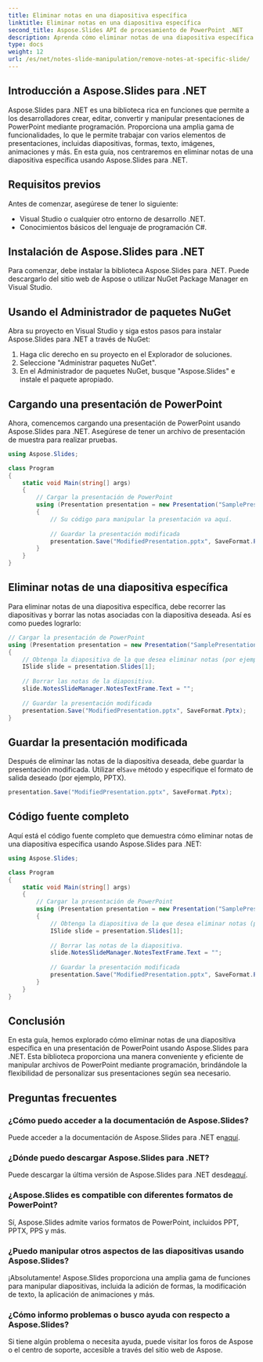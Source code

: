 ```yaml
---
title: Eliminar notas en una diapositiva específica
linktitle: Eliminar notas en una diapositiva específica
second_title: Aspose.Slides API de procesamiento de PowerPoint .NET
description: Aprenda cómo eliminar notas de una diapositiva específica en presentaciones de PowerPoint usando Aspose.Slides para .NET. Siga nuestra guía paso a paso con el código fuente completo para manipular sin problemas sus diapositivas mediante programación.
type: docs
weight: 12
url: /es/net/notes-slide-manipulation/remove-notes-at-specific-slide/
---
```


## Introducción a Aspose.Slides para .NET

Aspose.Slides para .NET es una biblioteca rica en funciones que permite a los desarrolladores crear, editar, convertir y manipular presentaciones de PowerPoint mediante programación. Proporciona una amplia gama de funcionalidades, lo que le permite trabajar con varios elementos de presentaciones, incluidas diapositivas, formas, texto, imágenes, animaciones y más. En esta guía, nos centraremos en eliminar notas de una diapositiva específica usando Aspose.Slides para .NET.

## Requisitos previos

Antes de comenzar, asegúrese de tener lo siguiente:

- Visual Studio o cualquier otro entorno de desarrollo .NET.
- Conocimientos básicos del lenguaje de programación C#.

## Instalación de Aspose.Slides para .NET

Para comenzar, debe instalar la biblioteca Aspose.Slides para .NET. Puede descargarlo del sitio web de Aspose o utilizar NuGet Package Manager en Visual Studio.

## Usando el Administrador de paquetes NuGet

Abra su proyecto en Visual Studio y siga estos pasos para instalar Aspose.Slides para .NET a través de NuGet:

1. Haga clic derecho en su proyecto en el Explorador de soluciones.
2. Seleccione "Administrar paquetes NuGet".
3. En el Administrador de paquetes NuGet, busque "Aspose.Slides" e instale el paquete apropiado.

## Cargando una presentación de PowerPoint

Ahora, comencemos cargando una presentación de PowerPoint usando Aspose.Slides para .NET. Asegúrese de tener un archivo de presentación de muestra para realizar pruebas.

```csharp
using Aspose.Slides;

class Program
{
    static void Main(string[] args)
    {
        // Cargar la presentación de PowerPoint
        using (Presentation presentation = new Presentation("SamplePresentation.pptx"))
        {
            // Su código para manipular la presentación va aquí.
            
            // Guardar la presentación modificada
            presentation.Save("ModifiedPresentation.pptx", SaveFormat.Pptx);
        }
    }
}
```

## Eliminar notas de una diapositiva específica

Para eliminar notas de una diapositiva específica, debe recorrer las diapositivas y borrar las notas asociadas con la diapositiva deseada. Así es como puedes lograrlo:

```csharp
// Cargar la presentación de PowerPoint
using (Presentation presentation = new Presentation("SamplePresentation.pptx"))
{
    // Obtenga la diapositiva de la que desea eliminar notas (por ejemplo, diapositiva en el índice 1)
    ISlide slide = presentation.Slides[1];
    
    // Borrar las notas de la diapositiva.
    slide.NotesSlideManager.NotesTextFrame.Text = "";
    
    // Guardar la presentación modificada
    presentation.Save("ModifiedPresentation.pptx", SaveFormat.Pptx);
}
```

## Guardar la presentación modificada

 Después de eliminar las notas de la diapositiva deseada, debe guardar la presentación modificada. Utilizar el`Save` método y especifique el formato de salida deseado (por ejemplo, PPTX).

```csharp
presentation.Save("ModifiedPresentation.pptx", SaveFormat.Pptx);
```

## Código fuente completo

Aquí está el código fuente completo que demuestra cómo eliminar notas de una diapositiva específica usando Aspose.Slides para .NET:

```csharp
using Aspose.Slides;

class Program
{
    static void Main(string[] args)
    {
        // Cargar la presentación de PowerPoint
        using (Presentation presentation = new Presentation("SamplePresentation.pptx"))
        {
            // Obtenga la diapositiva de la que desea eliminar notas (por ejemplo, diapositiva en el índice 1)
            ISlide slide = presentation.Slides[1];
            
            // Borrar las notas de la diapositiva.
            slide.NotesSlideManager.NotesTextFrame.Text = "";
            
            // Guardar la presentación modificada
            presentation.Save("ModifiedPresentation.pptx", SaveFormat.Pptx);
        }
    }
}
```

## Conclusión

En esta guía, hemos explorado cómo eliminar notas de una diapositiva específica en una presentación de PowerPoint usando Aspose.Slides para .NET. Esta biblioteca proporciona una manera conveniente y eficiente de manipular archivos de PowerPoint mediante programación, brindándole la flexibilidad de personalizar sus presentaciones según sea necesario.

## Preguntas frecuentes

### ¿Cómo puedo acceder a la documentación de Aspose.Slides?

 Puede acceder a la documentación de Aspose.Slides para .NET en[aquí](https://reference.aspose.com/slides/net/).

### ¿Dónde puedo descargar Aspose.Slides para .NET?

 Puede descargar la última versión de Aspose.Slides para .NET desde[aquí](https://releases.aspose.com/slides/net/).

### ¿Aspose.Slides es compatible con diferentes formatos de PowerPoint?

Sí, Aspose.Slides admite varios formatos de PowerPoint, incluidos PPT, PPTX, PPS y más.

### ¿Puedo manipular otros aspectos de las diapositivas usando Aspose.Slides?

¡Absolutamente! Aspose.Slides proporciona una amplia gama de funciones para manipular diapositivas, incluida la adición de formas, la modificación de texto, la aplicación de animaciones y más.

### ¿Cómo informo problemas o busco ayuda con respecto a Aspose.Slides?

Si tiene algún problema o necesita ayuda, puede visitar los foros de Aspose o el centro de soporte, accesible a través del sitio web de Aspose.